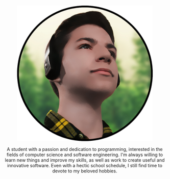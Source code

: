 <!-- Add social links -->

<p align="center">
  <img src="images/av.png" alt="avatar" height="425" width="425" style="height: auto;">
</p> 

<p align="center">
  A student with a passion and dedication to programming, interested in the fields of computer science and software engineering.
  I'm always willing to learn new things and improve my skills, as well as work to create useful and innovative software. Even with a hectic school schedule, I still find time to devote to my beloved hobbies.
</p>

